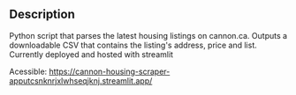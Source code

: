 ## Description

Python script that parses the latest housing listings on cannon.ca. 
Outputs a downloadable CSV that contains the listing's address, price and list.
Currently deployed and hosted with streamlit

Acessible: https://cannon-housing-scraper-apputcsnknrjxlwhseqjknj.streamlit.app/